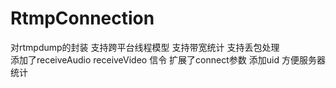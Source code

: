 # RtmpConnection
对rtmpdump的封装 
支持跨平台线程模型 
支持带宽统计 
支持丢包处理  
添加了receiveAudio receiveVideo 信令
扩展了connect参数 添加uid 方便服务器统计
